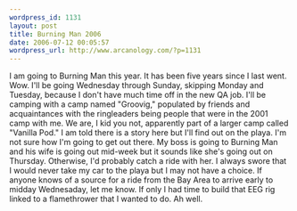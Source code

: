 ```yaml
--- 
wordpress_id: 1131
layout: post
title: Burning Man 2006
date: 2006-07-12 00:05:57
wordpress_url: http://www.arcanology.com/?p=1131
---
```

I am going to Burning Man this year. It has been five years since I last went. Wow. I'll be going Wednesday through Sunday, skipping Monday and Tuesday, because I don't have much time off in the new QA job. I'll be camping with a camp named "Groovig," populated by friends and acquaintances with the ringleaders being people that were in the 2001 camp with me. We are, I kid you not, apparently part of a larger camp called "Vanilla Pod." I am told there is a story here but I'll find out on the playa. I'm not sure how I'm going to get out there. My boss is going to Burning Man and his wife is going out mid-week but it sounds like she's going out on Thursday. Otherwise, I'd probably catch a ride with her. I always swore that I would never take my car to the playa but I may not have a choice. If anyone knows of a source for a ride from the Bay Area to arrive early to midday Wednesaday, let me know. If only I had time to build that EEG rig linked to a flamethrower that I wanted to do. Ah well.